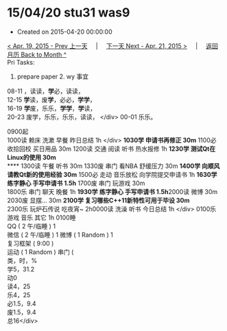 # 15/04/20 stu31 was9

* Created on 2015-04-20 00:00:00

[&lt; Apr. 19, 2015 - Prev 上一天](d19.md)     \|     [下一天 Next - Apr. 21, 2015 &gt;](d21.md)     \|     [返回月历 Back to Month ^](index.md)   
Pri Tasks:  
1. prepare paper 2. wy 事宜  
   
08-11 ，读读，**学**必，读读，  
12-15 **学**读，废**学**，必必，**学学**，  
16-19 **学**废，乐乐，**学学**，**学**读，  
20-23 废学，乐乐，乐乐，读读， &lt;/div&gt; 00-01 乐乐。  
  
0900起  
1000读 赖床 洗漱 早餐 昨日总结 1h &lt;/div&gt; **1030学 申请书再修正 30m** 1100必 收拾回校 买日用品 30m 1200读 交通 阅读 听书 热水报修 1h **1230学 测试Qt在Linux的使用 30m**   
**** 1300读 午餐 听书 30m 1330废 串门 看NBA 舒缓压力 30m **1400学 向顺风请教Qt新的使用经验 30m** 1500必 走动 音乐放松 向学院提交申请书 1h **1630学 练字静心 手写申请书 1.5h** 1700废 串门 玩游戏 30m   
 1800乐 串门 聊天 晚餐 1h **1930学** **练字静心 手写申请书 1.5h**2000读 微博 30m 2030废 显摆… 30m **2100学 复习哪些C++11新特性可用于毕设 30m**   
 2300乐 玩炉石传说 吃夜宵~ 2h0000读 洗澡 听书 今日总结 1h &lt;/div&gt; 0100乐 游戏 音乐 其它 1h 0100睡   
 QQ \( 2 午/临睡 \) 1  
微信 \( 2 午/临睡 \) 1 微博 \( 1 Random \) 1   
 复习框架 \( 9:00 \)  
 运动 \( 1 Random \) 串门 \(   
类，时，%  
学5，31.2  
动0  
读4，25  
乐4，25  
必1.5，9.4  
废1.5，9.4  
总16&lt;/div&gt;

